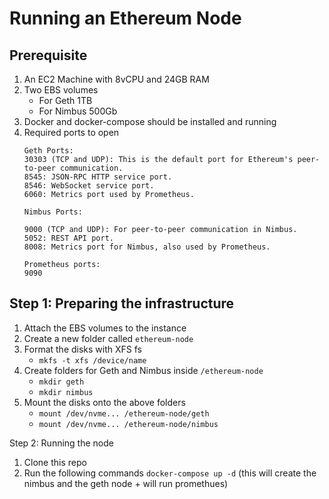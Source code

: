 # Running an Ethereum Node

## Prerequisite
1. An EC2 Machine with 8vCPU and 24GB RAM
2. Two EBS volumes
   - For Geth 1TB
   - For Nimbus 500Gb
3. Docker and docker-compose should be installed and running
4. Required ports to open
   ```
   Geth Ports:
   30303 (TCP and UDP): This is the default port for Ethereum's peer-to-peer communication.
   8545: JSON-RPC HTTP service port.
   8546: WebSocket service port.
   6060: Metrics port used by Prometheus.
   ```
   ```
   Nimbus Ports:

   9000 (TCP and UDP): For peer-to-peer communication in Nimbus.
   5052: REST API port.
   8008: Metrics port for Nimbus, also used by Prometheus.
   ```
   ```
   Prometheus ports:
   9090 
   ```

## Step 1: Preparing the infrastructure 
1. Attach the EBS volumes to the instance
2. Create a new folder called `ethereum-node`
3. Format the disks with XFS fs
   - `mkfs -t xfs /device/name`
4. Create folders for Geth and Nimbus inside `/ethereum-node`
   - `mkdir geth`
   - `mkdir nimbus`
5. Mount the disks onto the above folders
   - `mount /dev/nvme... /ethereum-node/geth`
   - `mount /dev/nvme... /ethereum-node/nimbus`

Step 2: Running the node
1. Clone this repo
2. Run the following commands
   `docker-compose up -d`  (this will create the nimbus and the geth node + will run promethues)



  
